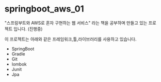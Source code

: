 # springboot_aws_01

"스프링부트와 AWS로 혼자 구현하는 웹 서비스" 라는 책을 공부하며 만들고 있는 프로젝트 입니다. (진행중)   

이 프로젝트는 아래와 같은 프레임워크,툴,라이브러리를 사용하고 있습니다.
* SpringBoot 
* Gradle
* Git
* lombok
* Junit
* Jpa

